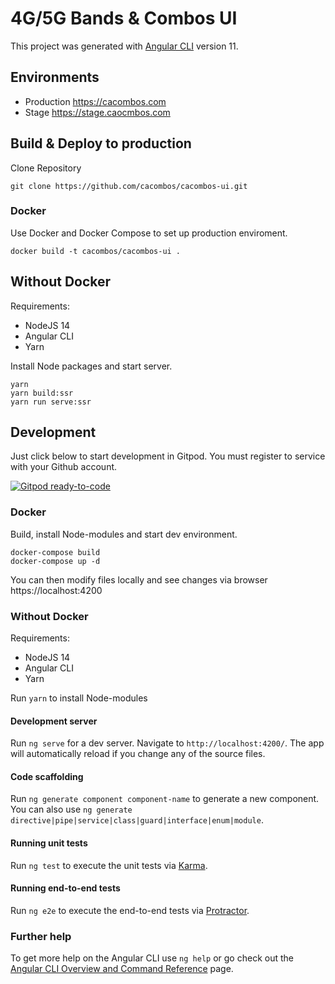 # 4G/5G Bands & Combos UI

This project was generated with [Angular CLI](https://github.com/angular/angular-cli) version 11.

## Environments

* Production https://cacombos.com
* Stage https://stage.caocmbos.com

## Build & Deploy to production

Clone Repository

```
git clone https://github.com/cacombos/cacombos-ui.git
```

### Docker

Use Docker and Docker Compose to set up production enviroment.

```
docker build -t cacombos/cacombos-ui .
```

## Without Docker

Requirements:

* NodeJS 14
* Angular CLI
* Yarn

Install Node packages and start server.

```
yarn
yarn build:ssr
yarn run serve:ssr
```

## Development

Just click below to start development in Gitpod. You must register to service with your Github account.

[![Gitpod ready-to-code](https://img.shields.io/badge/Gitpod-ready--to--code-blue?logo=gitpod)](https://gitpod.io/#https://gitpod.io/#https://github.com/cacombos/cacombos-ui)

### Docker

Build, install Node-modules and start dev environment.

```
docker-compose build
docker-compose up -d
```

You can then modify files locally and see changes via browser https://localhost:4200

### Without Docker

Requirements:

* NodeJS 14
* Angular CLI
* Yarn

Run `yarn` to install Node-modules

#### Development server

Run `ng serve` for a dev server. Navigate to `http://localhost:4200/`. The app will automatically reload if you change any of the source files.

#### Code scaffolding

Run `ng generate component component-name` to generate a new component. You can also use `ng generate directive|pipe|service|class|guard|interface|enum|module`.

#### Running unit tests

Run `ng test` to execute the unit tests via [Karma](https://karma-runner.github.io).

#### Running end-to-end tests

Run `ng e2e` to execute the end-to-end tests via [Protractor](http://www.protractortest.org/).

### Further help

To get more help on the Angular CLI use `ng help` or go check out the [Angular CLI Overview and Command Reference](https://angular.io/cli) page.